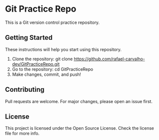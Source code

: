 # Git Practice Repo

This is a Git version control practice repository. 

## Getting Started

These instructions will help you start using this repository.

1. Clone the repository:
git clone https://github.com/rafael-carvalho-dev/GitPracticeRepo.git
2. Go to the repository: cd GitPracticeRepo
3. Make changes, commit, and push!

## Contributing

Pull requests are welcome. For major changes, please open an issue first.

## License

This project is licensed under the Open Source License. Check the license file for more info.

